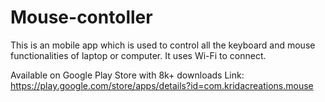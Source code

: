 # Mouse-contoller
This is an mobile app which is used to control all the keyboard and mouse functionalities of laptop or computer.
It uses Wi-Fi to connect.

Available on Google Play Store with 8k+ downloads
Link: https://play.google.com/store/apps/details?id=com.kridacreations.mouse
